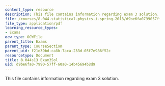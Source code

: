 ```yaml
---
content_type: resource
description: This file contains information regarding exam 3 solution.
file: /courses/8-044-statistical-physics-i-spring-2013/d9be6fa0799057ff60a014b45694b8d9_MIT8_044S14_exam3sol_04.pdf
file_type: application/pdf
learning_resource_types:
- Exams
ocw_type: OCWFile
parent_title: Exams
parent_type: CourseSection
parent_uid: f21e39bd-ca8b-7aca-233d-05f7e986f52c
resourcetype: Document
title: 8.044s13 Exam3Sol
uid: d9be6fa0-7990-57ff-60a0-14b45694b8d9
---
```

This file contains information regarding exam 3 solution.

